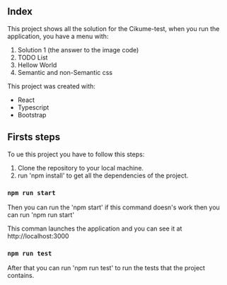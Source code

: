 ## Index

This project shows all the solution for the Cikume-test, when you run the application, you have a menu with:

1. Solution 1 (the answer to the image code)
2. TODO List 
3. Hellow World 
4. Semantic and non-Semantic css

This project was created with:

- React
- Typescript
- Bootstrap


## Firsts steps

To ue this project you have to follow this steps:

1. Clone the repository to your local machine.
2. run 'npm install' to get all the dependencies of the project.

### `npm run start`

Then you can run the 'npm start' if this command doesn's work then you can run 'npm run start'

This comman launches the application and you can see it at http://localhost:3000

### `npm run test`

After that you can run 'npm run test' to run the tests that the project contains.



